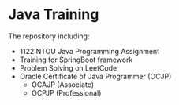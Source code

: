 # Java Training

The repository including: 
- 1122 NTOU Java Programming Assignment
- Training for SpringBoot framework
- Problem Solving on LeetCode
- Oracle Certificate of Java Programmer (OCJP)
    - OCAJP (Associate)
    - OCPJP (Professional)